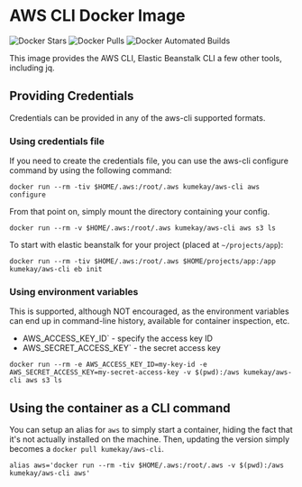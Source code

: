 # AWS CLI Docker Image

![Docker Stars](https://img.shields.io/docker/stars/kumekay/aws-cli.svg)
![Docker Pulls](https://img.shields.io/docker/pulls/kumekay/aws-cli.svg)
![Docker Automated Builds](http://img.shields.io/docker/automated/kumekay/aws-cli.svg)

This image provides the AWS CLI, Elastic Beanstalk CLI a few other tools, including jq.

## Providing Credentials

Credentials can be provided in any of the aws-cli supported formats.

### Using credentials file

If you need to create the credentials file, you can use the aws-cli configure command by using the following command:

```
docker run --rm -tiv $HOME/.aws:/root/.aws kumekay/aws-cli aws configure
```

From that point on, simply mount the directory containing your config.

```
docker run --rm -v $HOME/.aws:/root/.aws kumekay/aws-cli aws s3 ls
```

To start with elastic beanstalk for your project (placed at `~/projects/app`):

```
docker run --rm -tiv $HOME/.aws:/root/.aws $HOME/projects/app:/app kumekay/aws-cli eb init
```

### Using environment variables

This is supported, although NOT encouraged, as the environment variables can end up in command-line history, available for container inspection, etc.

- AWS_ACCESS_KEY_ID` - specify the access key ID
- AWS_SECRET_ACCESS_KEY` - the secret access key

```
docker run --rm -e AWS_ACCESS_KEY_ID=my-key-id -e AWS_SECRET_ACCESS_KEY=my-secret-access-key -v $(pwd):/aws kumekay/aws-cli aws s3 ls 
```

## Using the container as a CLI command

You can setup an alias for `aws` to simply start a container, hiding the fact that it's not actually installed on the machine. Then, updating the version simply becomes a `docker pull kumekay/aws-cli`.

```
alias aws='docker run --rm -tiv $HOME/.aws:/root/.aws -v $(pwd):/aws kumekay/aws-cli aws'
```

